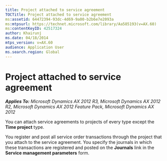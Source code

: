 ```yaml
---
title: Project attached to service agreement
TOCTitle: Project attached to service agreement
ms:assetid: 64472394-93dc-4d69-9a00-b2b6e7e2093a
ms:mtpsurl: https://technet.microsoft.com/library/Aa585193(v=AX.60)
ms:contentKeyID: 42517324
author: Khairunj
ms.date: 04/18/2014
mtps_version: v=AX.60
audience: Application User
ms.search.region: Global
---
```


# Project attached to service agreement 


_**Applies To:** Microsoft Dynamics AX 2012 R3, Microsoft Dynamics AX 2012 R2, Microsoft Dynamics AX 2012 Feature Pack, Microsoft Dynamics AX 2012_

You can attach service agreements to projects of every type except the **Time project** type.

You register and post all service order transactions through the project that you attach to the service agreement. You specify the journals in which these transactions are registered and posted on the **Journals** link in the **Service management parameters** form.

  



